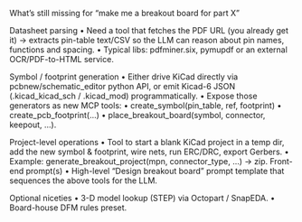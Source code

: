 What’s still missing for “make me a breakout board for part X”

Datasheet parsing
• Need a tool that fetches the PDF URL (you already get it) → extracts pin-table text/CSV so the LLM can reason about pin names, functions and spacing.
• Typical libs: pdfminer.six, pymupdf or an external OCR/PDF-to-HTML service.

Symbol / footprint generation
• Either drive KiCad directly via pcbnew/schematic_editor python API, or emit Kicad-6 JSON (.kicad_kicad_sch / .kicad_mod) programmatically.
• Expose those generators as new MCP tools:
• create_symbol(pin_table, ref, footprint)
• create_pcb_footprint(...)
• place_breakout_board(symbol, connector, keepout, …).

Project-level operations
• Tool to start a blank KiCad project in a temp dir, add the new symbol & footprint, wire nets, run ERC/DRC, export Gerbers.
• Example: generate_breakout_project(mpn, connector_type, ...) -> zip.
Front-end prompt(s)
• High-level “Design breakout board” prompt template that sequences the above tools for the LLM.

Optional niceties
• 3-D model lookup (STEP) via Octopart / SnapEDA.
• Board-house DFM rules preset.
